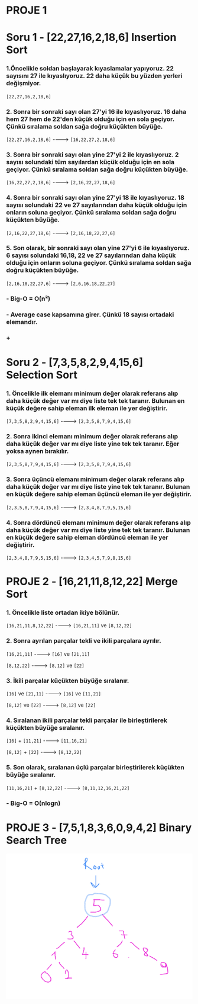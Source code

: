 # PROJE 1 

# Soru 1 - [22,27,16,2,18,6] Insertion Sort

### 1.Öncelikle soldan başlayarak kıyaslamalar yapıyoruz. 22 sayısını 27 ile kıyaslıyoruz. 22 daha küçük bu yüzden yerleri değişmiyor.
`[22,27,16,2,18,6]`

### 2. Sonra bir sonraki sayı olan 27'yi 16 ile kıyaslıyoruz. 16 daha hem 27 hem de 22'den küçük olduğu için en sola geçiyor. Çünkü sıralama soldan sağa doğru küçükten büyüğe.
`[22,27,16,2,18,6]`  ---->  `[16,22,27,2,18,6]`

### 3. Sonra bir sonraki sayı olan yine 27'yi 2 ile kıyaslıyoruz. 2 sayısı solundaki tüm sayılardan küçük olduğu için en sola geçiyor. Çünkü sıralama soldan sağa doğru küçükten büyüğe.
`[16,22,27,2,18,6]`  ---->  `[2,16,22,27,18,6]`

### 4. Sonra bir sonraki sayı olan yine 27'yi 18 ile kıyaslıyoruz. 18 sayısı solundaki 22 ve 27 sayılarından daha küçük olduğu için onların soluna geçiyor. Çünkü sıralama soldan sağa doğru küçükten büyüğe.
`[2,16,22,27,18,6]`  ---->  `[2,16,18,22,27,6]` 

### 5. Son olarak, bir sonraki sayı olan yine 27'yi 6 ile kıyaslıyoruz. 6 sayısı solundaki 16,18, 22 ve 27 sayılarından daha küçük olduğu için onların soluna geçiyor. Çünkü sıralama soldan sağa doğru küçükten büyüğe.
`[2,16,18,22,27,6]`  ---->  `[2,6,16,18,22,27]`

### - Big-O = O(n²)
### - Average case kapsamına girer. Çünkü 18 sayısı ortadaki elemandır.
### +

# Soru 2 - [7,3,5,8,2,9,4,15,6] Selection Sort

### 1. Öncelikle ilk elemanı minimum değer olarak referans alıp daha küçük değer var mı diye liste tek tek taranır. Bulunan en küçük değere sahip eleman ilk eleman ile yer değiştirir.
`[7,3,5,8,2,9,4,15,6]`  ---->  `[2,3,5,8,7,9,4,15,6]`

### 2. Sonra ikinci elemanı minimum değer olarak referans alıp daha küçük değer var mı diye liste yine tek tek taranır. Eğer yoksa aynen bırakılır.  
`[2,3,5,8,7,9,4,15,6]` ---->   `[2,3,5,8,7,9,4,15,6]`

### 3. Sonra üçüncü elemanı minimum değer olarak referans alıp daha küçük değer var mı diye liste yine tek tek taranır. Bulunan en küçük değere sahip eleman üçüncü eleman ile yer değiştirir. 
`[2,3,5,8,7,9,4,15,6]` ---->   `[2,3,4,8,7,9,5,15,6]`

### 4. Sonra dördüncü elemanı minimum değer olarak referans alıp daha küçük değer var mı diye liste yine tek tek taranır. Bulunan en küçük değere sahip eleman dördüncü eleman ile yer değiştirir. 
`[2,3,4,8,7,9,5,15,6]` ---->   `[2,3,4,5,7,9,8,15,6]`


# PROJE 2 - [16,21,11,8,12,22] Merge Sort

### 1. Öncelikle liste ortadan ikiye bölünür.
`[16,21,11,8,12,22]` ---->   `[16,21,11]` ve `[8,12,22]`

### 2. Sonra ayrılan parçalar tekli ve ikili parçalara ayrılır. 
`[16,21,11]` ----> `[16]` ve `[21,11]`

`[8,12,22]`  ---->  `[8,12]` ve `[22]`

### 3. İkili parçalar küçükten büyüğe sıralanır. 
`[16]` ve `[21,11]`  ----> `[16]` ve `[11,21]`

`[8,12]` ve `[22]`  ---->  `[8,12]` ve `[22]`

### 4. Sıralanan ikili parçalar tekli parçalar ile birleştirilerek küçükten büyüğe sıralanır.
`[16]` + `[11,21]` ----> `[11,16,21]`

`[8,12]` + `[22]` ---->  `[8,12,22]`

### 5. Son olarak, sıralanan üçlü parçalar birleştirilerek küçükten büyüğe sıralanır.
`[11,16,21]` + `[8,12,22]`  ---->  `[8,11,12,16,21,22]`

### - Big-O = O(nlogn)

# PROJE 3 - [7,5,1,8,3,6,0,9,4,2]  Binary Search Tree

![Binary Search Tree](images/binary_search_tree.png)